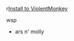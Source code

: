 r<a href="https://raw.githubusercontent.com/wikihowmadzombie/Koromons-Extension/refs/heads/main/index.js?.user.js">Install to ViolentMonkey</a>


wsp
- ars n' molly
